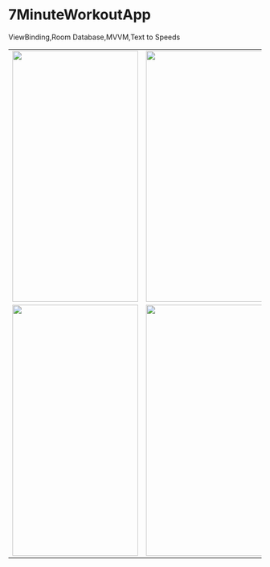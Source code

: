 # 7MinuteWorkoutApp
ViewBinding,Room Database,MVVM,Text to Speeds

<table>

<tr>

  <td>
<img src="https://user-images.githubusercontent.com/56538177/206740731-e6648efc-235b-4508-9cbb-ea82cabd8435.png"  width="250" height="500">
</td>
    
   <td>
<img src="https://user-images.githubusercontent.com/56538177/206740743-74f1cb52-8e0d-4396-baa0-eed89c54c1ac.png" width="250" height="500">
    </td>
     
   <td>
<img src="https://user-images.githubusercontent.com/56538177/206740751-37c046c5-e233-4103-8d87-5337642bd898.png"  width="250" height="500">
    </td>
    
</tr>
<tr>
  <td>
<img src="https://user-images.githubusercontent.com/56538177/206740766-5a2fc8cc-ef3a-4a11-9d8f-cca7643dab95.png"  width="250" height="500">
</td>
    
   <td>
<img src="https://user-images.githubusercontent.com/56538177/206740779-cc1bfeee-1a05-4edd-8786-436ad5817163.png" width="250" height="500">
    </td>
     
   <td>
<img src="https://user-images.githubusercontent.com/56538177/206741097-f3e334bd-1d27-4f9b-8273-dfdf19bbd6cb.png"  width="250" height="500">
    </td>

</tr>
  
  </table>
